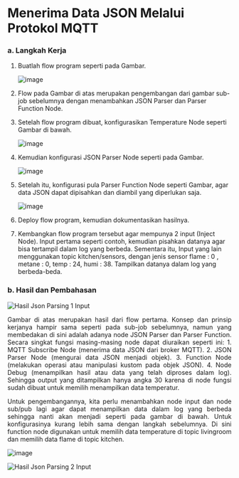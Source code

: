 # Menerima Data JSON Melalui Protokol MQTT

### a. Langkah Kerja
  1. Buatlah flow program seperti pada Gambar.
  
     ![image](https://github.com/raolaay/SistemEmbedded/assets/145360333/32c25868-9e11-4c4e-b7cb-a7152d49b2ca)

  2. Flow pada Gambar di atas merupakan pengembangan dari gambar sub-job sebelumnya dengan
menambahkan JSON Parser dan Parser Function Node.
  3. Setelah flow program dibuat, konfigurasikan Temperature Node seperti
Gambar di bawah.
    
     ![image](https://github.com/raolaay/SistemEmbedded/assets/145360333/77dce5f1-e854-4e0a-9e71-57fde283c009)

  4. Kemudian konfigurasi JSON Parser Node seperti pada Gambar.
  
     ![image](https://github.com/raolaay/SistemEmbedded/assets/145360333/2b4b814a-f1e5-460d-9844-a261f70b3ef8)

  5. Setelah itu, konfigurasi pula Parser Function Node seperti Gambar, agar
data JSON dapat dipisahkan dan diambil yang diperlukan saja.
 
     ![image](https://github.com/raolaay/SistemEmbedded/assets/145360333/20c41985-db1f-4772-a0fc-f30d8142cf9e)

  6. Deploy flow program, kemudian dokumentasikan hasilnya.
  7. Kembangkan flow program tersebut agar mempunya 2 input (Inject Node).
Input pertama seperti contoh, kemudian pisahkan datanya agar bisa tertampil
dalam log yang berbeda. Sementara itu, Input yang lain menggunakan topic
kitchen/sensors, dengan jenis sensor flame : 0 , metane : 0, temp : 24, humi : 38. Tampilkan datanya dalam log yang berbeda-beda.

### b. Hasil dan Pembahasan
![Hasil Json Parsing 1 Input](https://github.com/raolaay/SistemEmbedded/assets/145360333/daa8bcb7-9f45-4f71-82f4-76a546a9f7a6)
<p align="justify"> Gambar di atas merupakan hasil dari flow pertama. Konsep dan prinsip kerjanya hampir sama seperti pada sub-job 
  sebelumnya, namun yang membedakan di sini adalah adanya node JSON Parser dan Parser Function. Secara singkat fungsi masing-masing node
  dapat diuraikan seperti ini:
  1. MQTT Subscribe Node (menerima data JSON dari broker MQTT).
  2. JSON Parser Node (mengurai data JSON menjadi objek).
  3. Function Node (melakukan operasi atau manipulasi kustom pada objek JSON).
  4. Node Debug (menampilkan hasil atau data yang telah diproses dalam log).
  Sehingga output yang ditampilkan hanya angka 30 karena di node fungsi sudah dibuat untuk memilih menampilkan data temperatur. </p>

<p align="justify"> Untuk pengembangannya, kita perlu menambahkan node input dan node sub/pub lagi agar dapat menampilkan data dalam log
yang berbeda sehingga nanti akan menjadi seperti pada gambar di bawah. Untuk konfigurasinya kurang lebih sama dengan langkah sebelumnya.
Di sini function node digunakan untuk memilih data temperature di topic livingroom dan memilih data flame di topic kitchen.</p>

![image](https://github.com/raolaay/SistemEmbedded/assets/145360333/234b49af-3451-48df-a568-f282248d9a6a)

![Hasil Json Parsing 2 Input](https://github.com/raolaay/SistemEmbedded/assets/145360333/061cd598-390b-4e55-8808-ee6a53673cd2)
